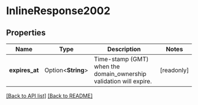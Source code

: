 # InlineResponse2002

## Properties

Name | Type | Description | Notes
------------ | ------------- | ------------- | -------------
**expires_at** | Option<**String**> | Time-stamp (GMT) when the domain_ownership validation will expire. | [readonly]

[[Back to API list]](../README.md#documentation-for-api-endpoints) [[Back to README]](../README.md)


